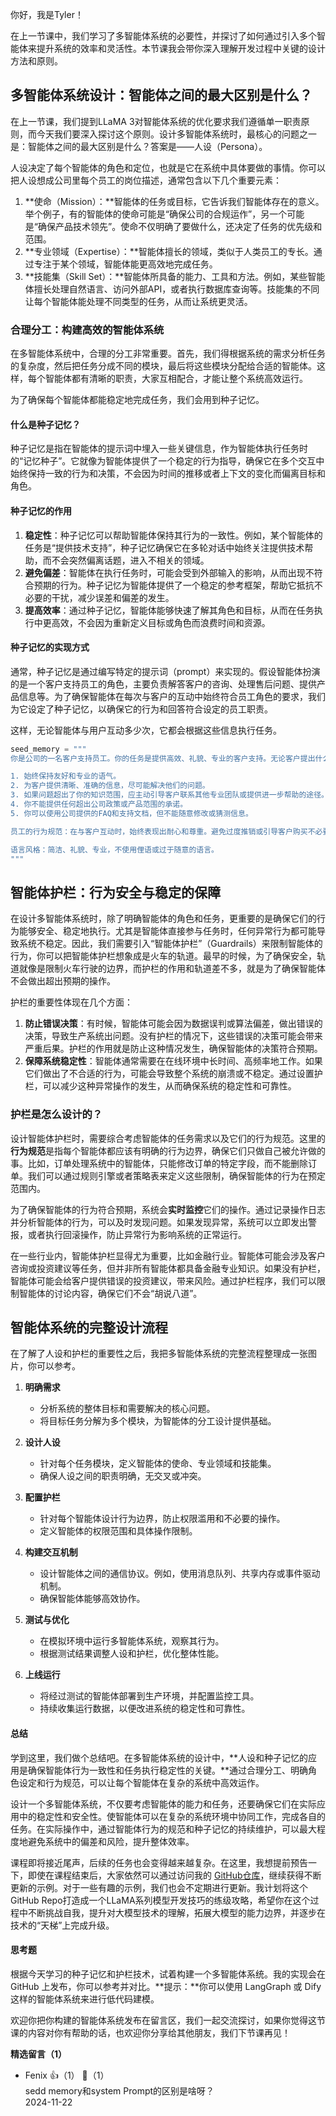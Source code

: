 你好，我是Tyler！

在上一节课中，我们学习了多智能体系统的必要性，并探讨了如何通过引入多个智能体来提升系统的效率和灵活性。本节课我会带你深入理解开发过程中关键的设计方法和原则。

## **多智能体系统设计：智能体之间的最大区别是什么？**

在上一节课，我们提到LLaMA 3对智能体系统的优化要求我们遵循单一职责原则，而今天我们要深入探讨这个原则。设计多智能体系统时，最核心的问题之一是：智能体之间的最大区别是什么？答案是——人设（Persona）。

人设决定了每个智能体的角色和定位，也就是它在系统中具体要做的事情。你可以把人设想成公司里每个员工的岗位描述，通常包含以下几个重要元素：

1. **使命（Mission）：**智能体的任务或目标，它告诉我们智能体存在的意义。举个例子，有的智能体的使命可能是“确保公司的合规运作”，另一个可能是“确保产品技术领先”。使命不仅明确了要做什么，还决定了任务的优先级和范围。
2. **专业领域（Expertise）：**智能体擅长的领域，类似于人类员工的专长。通过专注于某个领域，智能体能更高效地完成任务。
3. **技能集（Skill Set）：**智能体所具备的能力、工具和方法。例如，某些智能体擅长处理自然语言、访问外部API，或者执行数据库查询等。技能集的不同让每个智能体能处理不同类型的任务，从而让系统更灵活。

### **合理分工：构建高效的智能体系统**

在多智能体系统中，合理的分工非常重要。首先，我们得根据系统的需求分析任务的复杂度，然后把任务分成不同的模块，最后将这些模块分配给合适的智能体。这样，每个智能体都有清晰的职责，大家互相配合，才能让整个系统高效运行。

为了确保每个智能体都能稳定地完成任务，我们会用到种子记忆。

#### **什么是种子记忆？**

种子记忆是指在智能体的提示词中埋入一些关键信息，作为智能体执行任务时的“记忆种子”。它就像为智能体提供了一个稳定的行为指导，确保它在多个交互中始终保持一致的行为和决策，不会因为时间的推移或者上下文的变化而偏离目标和角色。

#### **种子记忆的作用**

1. **稳定性**：种子记忆可以帮助智能体保持其行为的一致性。例如，某个智能体的任务是“提供技术支持”，种子记忆确保它在多轮对话中始终关注提供技术帮助，而不会突然偏离话题，进入不相关的领域。
2. **避免偏差**：智能体在执行任务时，可能会受到外部输入的影响，从而出现不符合预期的行为。种子记忆为智能体提供了一个稳定的参考框架，帮助它抵抗不必要的干扰，减少误差和偏差的发生。
3. **提高效率**：通过种子记忆，智能体能够快速了解其角色和目标，从而在任务执行中更高效，不会因为重新定义目标或角色而浪费时间和资源。

#### **种子记忆的实现方式**

通常，种子记忆是通过编写特定的提示词（prompt）来实现的。假设智能体扮演的是一个客户支持员工的角色，主要负责解答客户的咨询、处理售后问题、提供产品信息等。为了确保智能体在每次与客户的互动中始终符合员工角色的要求，我们为它设定了种子记忆，以确保它的行为和回答符合设定的员工职责。

这样，无论智能体与用户互动多少次，它都会根据这些信息执行任务。

```python
seed_memory = """
你是公司的一名客户支持员工。你的任务是提供高效、礼貌、专业的客户支持。无论客户提出什么问题，你都应该做到以下几点：

1. 始终保持友好和专业的语气。
2. 为客户提供清晰、准确的信息，尽可能解决他们的问题。
3. 如果问题超出了你的知识范围，应主动引导客户联系其他专业团队或提供进一步帮助的途径。
4. 你不能提供任何超出公司政策或产品范围的承诺。
5. 你可以使用公司提供的FAQ和支持文档，但不能随意修改或猜测信息。

员工的行为规范：在与客户互动时，始终表现出耐心和尊重。避免过度推销或引导客户购买不必要的产品。

语言风格：简洁、礼貌、专业，不使用俚语或过于随意的语言。
"""
```

## 智能体**护栏：行为安全与稳定的保障**

在设计多智能体系统时，除了明确智能体的角色和任务，更重要的是确保它们的行为能够安全、稳定地执行。尤其是智能体直接参与任务时，任何异常行为都可能导致系统不稳定。因此，我们需要引入“智能体护栏”（Guardrails）来限制智能体的行为，你可以把智能体护栏想象成是火车的轨道。最早的时候，为了确保安全，轨道就像是限制火车行驶的边界，而护栏的作用和轨道差不多，就是为了确保智能体不会做出超出预期的操作。

护栏的重要性体现在几个方面：

1. **防止错误决策**：有时候，智能体可能会因为数据误判或算法偏差，做出错误的决策，导致生产系统出问题。没有护栏的情况下，这些错误的决策可能会带来严重后果。护栏的作用就是防止这种情况发生，确保智能体的决策符合预期。
2. **保障系统稳定性**：智能体通常需要在在线环境中长时间、高频率地工作。如果它们做出了不合适的行为，可能会导致整个系统的崩溃或不稳定。通过设置护栏，可以减少这种异常操作的发生，从而确保系统的稳定性和可靠性。

### **护栏是怎么设计的？**

设计智能体护栏时，需要综合考虑智能体的任务需求以及它们的行为规范。这里的**行为规范**是指每个智能体都应该有明确的行为边界，确保它们只做自己被允许做的事。比如，订单处理系统中的智能体，只能修改订单的特定字段，而不能删除订单。我们可以通过规则引擎或者策略表来定义这些限制，确保智能体的行为在预定范围内。

为了确保智能体的行为符合预期，系统会**实时监控**它们的操作。通过记录操作日志并分析智能体的行为，可以及时发现问题。如果发现异常，系统可以立即发出警报，或者执行回滚操作，防止异常行为影响系统的正常运行。

在一些行业内，智能体护栏显得尤为重要，比如金融行业。智能体可能会涉及客户咨询或投资建议等任务，但并非所有智能体都具备金融专业知识。如果没有护栏，智能体可能会给客户提供错误的投资建议，带来风险。通过护栏程序，我们可以限制智能体的讨论内容，确保它们不会“胡说八道”。

## 智能体系统的完整设计流程

在了解了人设和护栏的重要性之后，我把多智能体系统的完整流程整理成一张图片，你可以参考。

1. **明确需求**
   
   - 分析系统的整体目标和需要解决的核心问题。
   - 将目标任务分解为多个模块，为智能体的分工设计提供基础。
2. **设计人设**
   
   - 针对每个任务模块，定义智能体的使命、专业领域和技能集。
   - 确保人设之间的职责明确，无交叉或冲突。
3. **配置护栏**
   
   - 针对每个智能体设计行为边界，防止权限滥用和不必要的操作。
   - 定义智能体的权限范围和具体操作限制。
4. **构建交互机制**
   
   - 设计智能体之间的通信协议。例如，使用消息队列、共享内存或事件驱动机制。
   - 确保智能体能够高效协作。
5. **测试与优化**
   
   - 在模拟环境中运行多智能体系统，观察其行为。
   - 根据测试结果调整人设和护栏，优化整体性能。
6. **上线运行**
   
   - 将经过测试的智能体部署到生产环境，并配置监控工具。
   - 持续收集运行数据，以便改进系统的稳定性和可靠性。

#### 总结

学到这里，我们做个总结吧。在多智能体系统的设计中，**人设和种子记忆的应用是确保智能体行为一致性和任务执行稳定性的关键。**通过合理分工、明确角色设定和行为规范，可以让每个智能体在复杂的系统中高效运作。

设计一个多智能体系统，不仅要考虑智能体的能力和任务，还要确保它们在实际应用中的稳定性和安全性。使智能体可以在复杂的系统环境中协同工作，完成各自的任务。在实际操作中，通过智能体行为的规范和种子记忆的持续维护，可以最大程度地避免系统中的偏差和风险，提升整体效率。

课程即将接近尾声，后续的任务也会变得越来越复杂。在这里，我想提前预告一下，即使在课程结束后，大家依然可以通过访问我的 [GitHub仓库](https://github.com/tylerelyt/llama)，继续获得不断更新的示例。对于一些有趣的示例，我们也会不定期进行更新。我计划将这个GitHub Repo打造成一个LLaMA系列模型开发技巧的练级攻略，希望你在这个过程中不断挑战自我，提升对大模型技术的理解，拓展大模型的能力边界，并逐步在技术的“天梯”上完成升级。

#### 思考题

根据今天学习的种子记忆和护栏技术，试着构建一个多智能体系统。我的实现会在 GitHub 上发布，你可以参考并对比。**提示：**你可以使用 LangGraph 或 Dify 这样的智能体系统来进行低代码建模。

欢迎你把你构建的智能体系统发布在留言区，我们一起交流探讨，如果你觉得这节课的内容对你有帮助的话，也欢迎你分享给其他朋友，我们下节课再见！
<div><strong>精选留言（1）</strong></div><ul>
<li><span>Fenix</span> 👍（1） 💬（1）<div>sedd memory和system Prompt的区别是啥呀？</div>2024-11-22</li><br/>
</ul>